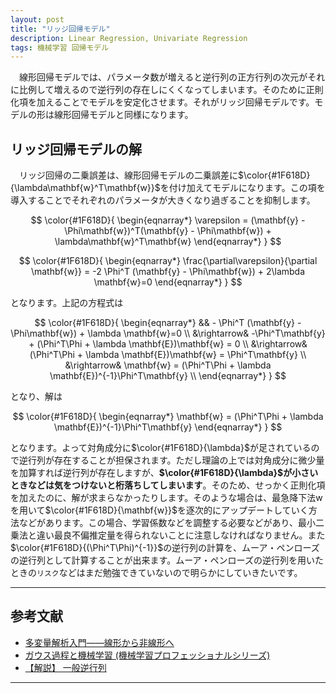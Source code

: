 ```yaml
---
layout: post
title: "リッジ回帰モデル"
description: Linear Regression, Univariate Regression
tags: 機械学習 回帰モデル
---
```


　線形回帰モデルでは、パラメータ数が増えると逆行列の正方行列の次元がそれに比例して増えるので逆行列の存在しにくくなってしまいます。そのために正則化項を加えることでモデルを安定化させます。それがリッジ回帰モデルです。モデルの形は線形回帰モデルと同様になります。

## リッジ回帰モデルの解

　リッジ回帰の二乗誤差は、線形回帰モデルの二乗誤差に$\color{#1F618D}{\lambda\mathbf{w}^T\mathbf{w}}$を付け加えてモデルになります。この項を導入することでそれぞれのパラメータが大きくなり過ぎることを抑制します。

$$
\color{#1F618D}{
\begin{eqnarray*}
    \varepsilon =  (\mathbf{y} - \Phi\mathbf{w})^T(\mathbf{y} - \Phi\mathbf{w}) + \lambda\mathbf{w}^T\mathbf{w}
\end{eqnarray*}
}
$$

$$
\color{#1F618D}{
\begin{eqnarray*}
    \frac{\partial\varepsilon}{\partial \mathbf{w}} = -2 \Phi^T (\mathbf{y} - \Phi\mathbf{w}) + 2\lambda \mathbf{w}=0
\end{eqnarray*}
}
$$

となります。上記の方程式は

$$
\color{#1F618D}{
\begin{eqnarray*}
    && - \Phi^T (\mathbf{y} - \Phi\mathbf{w}) + \lambda \mathbf{w}=0 \\
    &\rightarrow& -\Phi^T\mathbf{y} + (\Phi^T\Phi + \lambda \mathbf{E})\mathbf{w} = 0 \\
    &\rightarrow& (\Phi^T\Phi + \lambda \mathbf{E})\mathbf{w} = \Phi^T\mathbf{y} \\
   &\rightarrow& \mathbf{w} = (\Phi^T\Phi + \lambda \mathbf{E})^{-1}\Phi^T\mathbf{y} \\
\end{eqnarray*}
}
$$

となり、解は

$$
\color{#1F618D}{
\begin{eqnarray*}
   \mathbf{w} = (\Phi^T\Phi + \lambda \mathbf{E})^{-1}\Phi^T\mathbf{y}
\end{eqnarray*}
}
$$

となります。よって対角成分に$\color{#1F618D}{\lambda}$が足されているので逆行列が存在することが担保されます。ただし理論の上では対角成分に微少量を加算すれば逆行列が存在しますが、**$\color{#1F618D}{\lambda}$が小さいときなどは気をつけないと桁落ちしてしまいます**。そのため、せっかく正則化項を加えたのに、解が求まらなかったりします。そのような場合は、最急降下法wを用いて$\color{#1F618D}{\mathbf{w}}$を逐次的にアップデートしていく方法などがあります。この場合、学習係数などを調整する必要などがあり、最小二乗法と違い最良不偏推定量を得られないことに注意しなければなりません。また$\color{#1F618D}{(\Phi^T\Phi)^{-1}}$の逆行列の計算を、ムーア・ペンローズの逆行列として計算することが出来ます。ムーア・ペンローズの逆行列を用いたときの`リスク`などはまだ勉強できていないので明らかにしていきたいです。



---
## 参考文献

* [多変量解析入門――線形から非線形へ](https://amzn.to/3cb0m0D)
* [ガウス過程と機械学習 (機械学習プロフェッショナルシリーズ)](https://amzn.to/2YHtlp3)
* [【解説】 一般逆行列](https://www.slideshare.net/wosugi/ss-79624897)

----
[^simple-regression]: データが$\color{#1F618D}{\mathcal{D}=\{(x_1, y_1), (x_1, y_2), ..., (x_1, y_N)\}}$の場合、つまり$\color{#1F618D}{x}$が全て同じ値を取るときは、うまくフィッティングできません。
